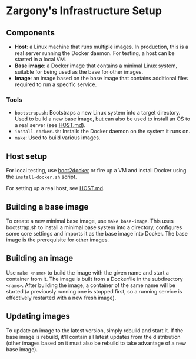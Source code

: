 # Zargony's Infrastructure Setup

## Components

- **Host**: a Linux machine that runs multiple images. In production, this is a real server running the Docker daemon. For testing, a host can be started in a local VM.
- **Base image**: a Docker image that contains a minimal Linux system, suitable for being used as the base for other images.
- **Image**: an image based on the base image that contains additional files required to run a specific service.

### Tools

- `bootstrap.sh`: Bootstraps a new Linux system into a target directory. Used to build a new base image, but can also be used to install an OS to a real server (see [HOST.md][HOST.md]).
- `install-docker.sh`: Installs the Docker daemon on the system it runs on.
- `make`: Used to build various images.

## Host setup

For local testing, use [boot2docker][boot2docker] or fire up a VM and install Docker using the `install-docker.sh` script.

For setting up a real host, see [HOST.md][HOST.md].

## Building a base image

To create a new minimal base image, use `make base-image`. This uses bootstrap.sh to install a minimal base system into a directory, configures some core settings and imports it as the base image into Docker. The base image is the prerequisite for other images.

## Building an image

Use `make <name>` to build the image with the given name and start a container from it. The image is built from a Dockerfile in the subdirectory `<name>`. After building the image, a container of the same name will be started (a previously running one is stopped first, so a running service is effectively restarted with a new fresh image).

## Updating images

To update an image to the latest version, simply rebuild and start it. If the base image is rebuild, it'll contain all latest updates from the distribution (other images based on it must also be rebuild to take advantage of a new base image).


[HOST.md]: HOST.md
[docker]: http://docker.com/
[boot2docker]: http://boot2docker.io
